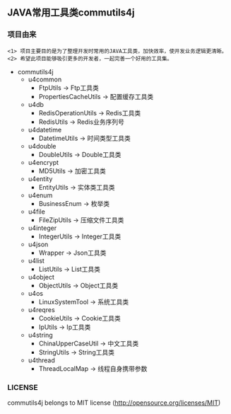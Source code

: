 ## JAVA常用工具类commutils4j

### 项目由来
````
<1> 项目主要目的是为了整理开发时常用的JAVA工具类，加快效率，使开发业务逻辑更清晰。
<2> 希望此项目能够吸引更多的开发者，一起完善一个好用的工具集。
````

* commutils4j
    * u4common
        * FtpUtils -> Ftp工具类
        * PropertiesCacheUtils -> 配置缓存工具类
    * u4db
        * RedisOperationUtils -> Redis工具类
        * RedisUtils -> Redis业务序列号
    * u4datetime
        * DatetimeUtils -> 时间类型工具类
    * u4double
        * DoubleUtils -> Double工具类
    * u4encrypt
        * MD5Utils -> 加密工具类
    * u4entity
        * EntityUtils -> 实体类工具类
    * u4enum
        * BusinessEnum -> 枚举类
    * u4file
        * FileZipUtils -> 压缩文件工具类
    * u4integer
        * IntegerUtils -> Integer工具类
    * u4json
        * Wrapper -> Json工具类
    * u4list
        * ListUtils -> List工具类
    * u4object
        * ObjectUtils -> Object工具类
    * u4os
        * LinuxSystemTool -> 系统工具类
    * u4reqres
        * CookieUtils -> Cookie工具类
        * IpUtils -> Ip工具类
    * u4string
        * ChinaUpperCaseUtil -> 中文工具类
        * StringUtils -> String工具类
    * u4thread
        * ThreadLocalMap -> 线程自身携带参数

### LICENSE
commutils4j belongs to MIT license (http://opensource.org/licenses/MIT)

